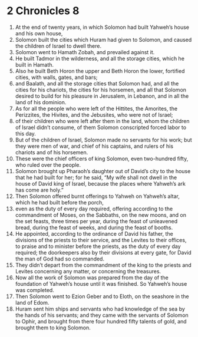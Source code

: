 ﻿
# 2 Chronicles 8
1. At the end of twenty years, in which Solomon had built Yahweh’s house and his own house, 
2. Solomon built the cities which Huram had given to Solomon, and caused the children of Israel to dwell there. 
3. Solomon went to Hamath Zobah, and prevailed against it. 
4. He built Tadmor in the wilderness, and all the storage cities, which he built in Hamath. 
5. Also he built Beth Horon the upper and Beth Horon the lower, fortified cities, with walls, gates, and bars; 
6. and Baalath, and all the storage cities that Solomon had, and all the cities for his chariots, the cities for his horsemen, and all that Solomon desired to build for his pleasure in Jerusalem, in Lebanon, and in all the land of his dominion. 
7. As for all the people who were left of the Hittites, the Amorites, the Perizzites, the Hivites, and the Jebusites, who were not of Israel; 
8. of their children who were left after them in the land, whom the children of Israel didn’t consume, of them Solomon conscripted forced labor to this day. 
9. But of the children of Israel, Solomon made no servants for his work; but they were men of war, and chief of his captains, and rulers of his chariots and of his horsemen. 
10. These were the chief officers of king Solomon, even two-hundred fifty, who ruled over the people. 
11. Solomon brought up Pharaoh’s daughter out of David’s city to the house that he had built for her; for he said, “My wife shall not dwell in the house of David king of Israel, because the places where Yahweh’s ark has come are holy.” 
12. Then Solomon offered burnt offerings to Yahweh on Yahweh’s altar, which he had built before the porch, 
13. even as the duty of every day required, offering according to the commandment of Moses, on the Sabbaths, on the new moons, and on the set feasts, three times per year, during the feast of unleavened bread, during the feast of weeks, and during the feast of booths. 
14. He appointed, according to the ordinance of David his father, the divisions of the priests to their service, and the Levites to their offices, to praise and to minister before the priests, as the duty of every day required; the doorkeepers also by their divisions at every gate, for David the man of God had so commanded. 
15. They didn’t depart from the commandment of the king to the priests and Levites concerning any matter, or concerning the treasures. 
16. Now all the work of Solomon was prepared from the day of the foundation of Yahweh’s house until it was finished. So Yahweh’s house was completed. 
17. Then Solomon went to Ezion Geber and to Eloth, on the seashore in the land of Edom. 
18. Huram sent him ships and servants who had knowledge of the sea by the hands of his servants; and they came with the servants of Solomon to Ophir, and brought from there four hundred fifty talents of gold, and brought them to king Solomon. 
